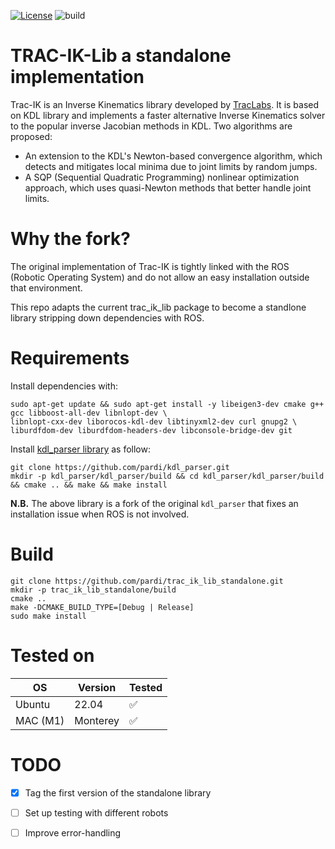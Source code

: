 [![License](https://img.shields.io/badge/License-BSD_3--Clause-blue.svg)](https://opensource.org/licenses/BSD-3-Clause)
![build](https://github.com/pardi/trac_ik_lib_standalone/actions/workflows/docker-image.yml/badge.svg?event=push)

# TRAC-IK-Lib a standalone implementation

Trac-IK is an Inverse Kinematics library developed by [TracLabs](https://traclabs.com/). It is based on KDL library and implements a faster alternative Inverse Kinematics solver to the popular inverse Jacobian methods in KDL. Two algorithms are proposed:
- An extension to the KDL's Newton-based convergence algorithm, which detects and mitigates local minima due to joint limits by random jumps. 
- A SQP (Sequential Quadratic Programming) nonlinear optimization approach, which uses quasi-Newton methods that better handle joint limits.


# Why the fork?

The original implementation of Trac-IK is tightly linked with the ROS (Robotic Operating System) and do not allow an easy installation outside that environment. 

This repo adapts the current trac_ik_lib package to become a standlone library stripping down dependencies with ROS.

# Requirements
Install dependencies with:
```
sudo apt-get update && sudo apt-get install -y libeigen3-dev cmake g++ gcc libboost-all-dev libnlopt-dev \
libnlopt-cxx-dev liborocos-kdl-dev libtinyxml2-dev curl gnupg2 \
liburdfdom-dev liburdfdom-headers-dev libconsole-bridge-dev git
```

Install [kdl_parser library](https://github.com/pardi/kdl_parser.git) as follow:
```
git clone https://github.com/pardi/kdl_parser.git
mkdir -p kdl_parser/kdl_parser/build && cd kdl_parser/kdl_parser/build && cmake .. && make && make install
```
**N.B.** The above library is a fork of the original `kdl_parser` that fixes an installation issue when ROS is not involved.

# Build
```
git clone https://github.com/pardi/trac_ik_lib_standalone.git
mkdir -p trac_ik_lib_standalone/build
cmake ..
make -DCMAKE_BUILD_TYPE=[Debug | Release]
sudo make install
```
# Tested on
| OS  | Version  | Tested |
|---|---|---|
| Ubuntu  | 22.04 | :white_check_mark: |
| MAC (M1)  | Monterey  | :white_check_mark: |


# TODO
- [x] Tag the first version of the standalone library
- [ ] Set up testing with different robots
- [ ] Improve error-handling


